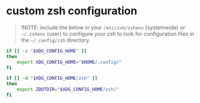 # custom zsh configuration

> !NOTE: include the below in your `/etc/zsh/zshenv` (systemwide) or `~/.zshenv` (user) to configure your zsh to look for configuration files in the `~/.config/zsh` directory.

```bash
if [[ -z "$XDG_CONFIG_HOME" ]] 
then
	export XDG_CONFIG_HOME="$HOME/.config/"
fi

if [[ -d "$XDG_CONFIG_HOME/zsh" ]] 
then
	export ZDOTDIR="$XDG_CONFIG_HOME/zsh/"
fi
```
